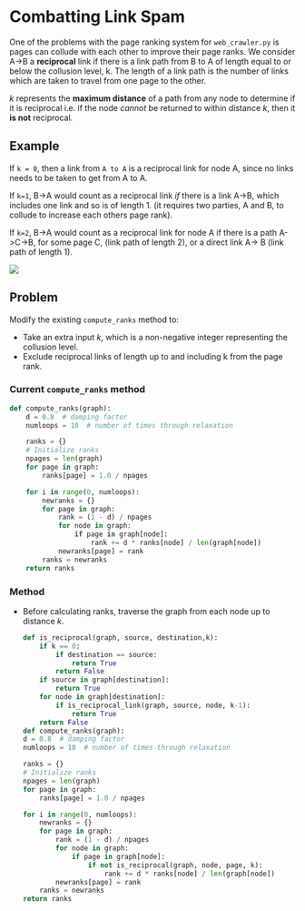 # Combatting Link Spam
One of the problems with the page ranking system for `web_crawler.py` is pages can 
collude with each other to improve their page ranks. We consider 
A->B a **reciprocal** link if there is a link path from B to A of length 
equal to or below the collusion level, k. The length of a link path 
is the number of links which are taken to travel from one page to the 
other.

*k* represents the **maximum distance** of a path from any node to determine if it is reciprocal i.e. if the node *cannot* be returned to within distance *k*, then it **is not** reciprocal. 

## Example
If `k = 0`, then a link from `A to A` is a reciprocal link for node A, 
since no links needs to be taken to get from A to A.

If `k=1`, B->A would count as a reciprocal link  *if* there is a link 
A->B, which includes one link and so is of length 1. (it requires 
two parties, A and B, to collude to increase each others page rank).

If `k=2`, B->A would count as a reciprocal link for node A if there is
a path A->C->B, for some page C, (link path of length 2),
or a direct link A-> B (link path of length 1).

![](../../images/2017-08-24-07-35-53.png)

## Problem
Modify the existing `compute_ranks` method to:
* Take an extra input *k*, which is a non-negative integer representing the collusion level.
* Exclude reciprocal links of length up to and including k from the page rank.

### Current `compute_ranks` method
```python
def compute_ranks(graph):
    d = 0.8  # damping factor
    numloops = 10  # number of times through relaxation

    ranks = {}
    # Initialize ranks
    npages = len(graph)
    for page in graph:
        ranks[page] = 1.0 / npages

    for i in range(0, numloops):
        newranks = {}
        for page in graph:
            rank = (1 - d) / npages
            for node in graph:
                if page in graph[node]:
                    rank += d * ranks[node] / len(graph[node])
            newranks[page] = rank
        ranks = newranks
    return ranks
```

### Method
* Before calculating ranks, traverse the graph from each node up to distance *k*.
    ```python
    def is_reciprocal(graph, source, destination,k):
        if k == 0:
            if destination == source:
                return True
            return False
        if source in graph[destination]:
            return True
        for node in graph[destination]:
            if is_reciprocal_link(graph, source, node, k-1):
                return True
        return False
    def compute_ranks(graph):
    d = 0.8  # damping factor
    numloops = 10  # number of times through relaxation

    ranks = {}
    # Initialize ranks
    npages = len(graph)
    for page in graph:
        ranks[page] = 1.0 / npages

    for i in range(0, numloops):
        newranks = {}
        for page in graph:
            rank = (1 - d) / npages
            for node in graph:
                if page in graph[node]:
                    if not is_reciprocal(graph, node, page, k):
                        rank += d * ranks[node] / len(graph[node])
            newranks[page] = rank
        ranks = newranks
    return ranks
    ```
